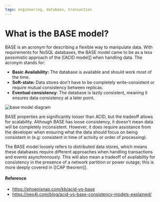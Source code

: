 ```yaml
---
tags: engineering, database, transaction
---
```


# What is the BASE model?
BASE is an acronym for describing a flexible way to manipulate data. With requirements for NoSQL databases, the BASE model came to be as a less pessimistic approach of the [[ACID model]] when handling data. The acronym stands for:
- **Basic Availability:** The database is available and should work most of the time.
- **Soft-state:** Data stores don't have to be completely write-consistent or require mutual consistency between replicas.
- **Eventual consistency**: The database is lazily consistent, meaning it ensures data consistency at a later point.

![base model diagram](https://phoenixnap.com/kb/wp-content/uploads/2021/04/base-acronym.png)

BASE properties are significantly looser than ACID, but the tradeoff allows for scalability. Although BASE has loose consistency, it doesn't mean data will be completely inconsistent. However, it does require assistance from the developer when ensuring what the data should focus on being consistent in (e.g: consistent in time of activity or order of processing).

The BASE model loosely refers to distributed data stores, which means these databases require different approaches when handling transactions and events asynchronously. This will also mean a tradeoff of availability for consistency in the presence of a network partition or power outage; this is more deeply covered in [[CAP theorem]].

#### Reference
- https://phoenixnap.com/kb/acid-vs-base
- https://neo4j.com/blog/acid-vs-base-consistency-models-explained/
